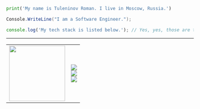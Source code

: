 ```Python
print('My name is Tuleninov Roman. I live in Moscow, Russia.') 
```
```c#
Console.WriteLine("I am a Software Engineer.");
```
```JavaScript
console.log('My tech stack is listed below.'); // Yes, yes, those are the square pictures.
```

---
<div align="center">
  <table>
    <tr>
      <td>
        <img src="https://media3.giphy.com/media/v1.Y2lkPTc5MGI3NjExMmo4eDFjMG5uMHpiMnVjMjhvY2Q3NW93MG83ZGJsMXh3ZDJmeWY1OCZlcD12MV9pbnRlcm5hbF9naWZfYnlfaWQmY3Q9Zw/KGhpQ5NMoWKQurlHwI/giphy.gif" width="150"/>
      </td>
      <td align="right">
        <a href="https://skillicons.dev">
          <img src="https://skillicons.dev/icons?i=cs,dotnet,py,mysql,postgres,redis,mongodb" />
        </a>
        <br>
        <a href="https://skillicons.dev">
          <img src="https://skillicons.dev/icons?i=docker,kubernetes,nginx,kafka,rabbitmq,git,github" />
        </a>
        <br>
        <a href="https://skillicons.dev">
          <img src="https://skillicons.dev/icons?i=js,ts,react,html,css,sass,less" />
        </a>
      </td>
    </tr>
  </table>
</div>
